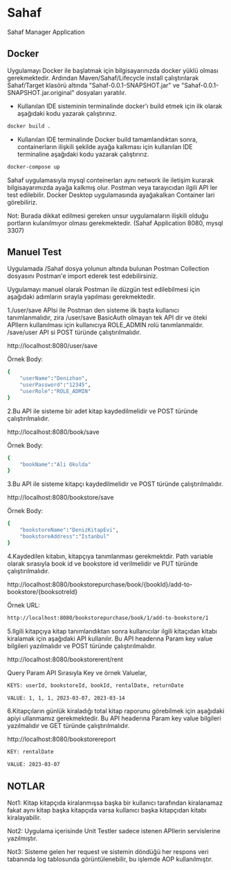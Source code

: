 # Sahaf
Sahaf Manager Application

## Docker
Uygulamayı Docker ile başlatmak için bilgisayarınızda docker yüklü olması gerekmektedir.
Ardından Maven/Sahaf/Lifecycle install çalıştırılarak Sahaf/Target klasörü altında "Sahaf-0.0.1-SNAPSHOT.jar" ve "Sahaf-0.0.1-SNAPSHOT.jar.original" dosyaları yaratılır.

* Kullanılan IDE sisteminin terminalinde docker'ı build etmek için ilk olarak aşağıdaki kodu yazarak çalıştırınız.
```sh  
docker build .
```

* Kullanılan IDE terminalinde Docker build tamamlandıktan sonra, containerların ilişkili şekilde ayağa kalkması için kullanılan IDE terminaline aşağıdaki kodu yazarak çalıştırırız.
```sh
docker-compose up
```

Sahaf uygulamasıyla mysql conteinerları aynı network ile iletişim kurarak bilgisayarımızda ayağa kalkmış olur. Postman veya tarayıcıdan ilgili API ler test edilebilir.
Docker Desktop uygulamasında ayağakalkan Container lari görebiliriz.

Not: Burada dikkat edilmesi gereken unsur uygulamaların ilişkili olduğu portların kulanılmıyor olması gerekmektedir. 
(Sahaf Application 8080, mysql 3307)

## Manuel Test

Uygulamada /Sahaf dosya yolunun altında bulunan Postman Collection dosyasını Postman'e import ederek test edebilirsiniz.

Uygulamayı manuel olarak Postman ile düzgün test edilebilmesi için aşağıdaki adımların sırayla yapılması gerekmektedir.

1./user/save APIsi ile Postman den sisteme ilk başta kullanıcı tanımlanmalıdır, zira /user/save BasicAuth olmayan tek API dir ve öteki APIlern kullanılması için kullanıcıya ROLE_ADMIN rolü tanımlanmaldır. /save/user API si POST türünde çalıştırılmalıdır. 

http://localhost:8080/user/save

Örnek Body:
```sh
{
    "userName":"Denizhan",
    "userPassword":"12345",
    "userRole":"ROLE_ADMIN"
}
```

2.Bu API ile sisteme bir adet kitap kaydedilmelidir ve POST türünde çalıştırılmalıdır. 

http://localhost:8080/book/save

Örnek Body:
```sh
{
    "bookName":"Ali Okulda"
}
```

3.Bu API ile sisteme kitapçı kaydedilmelidir ve POST türünde çalıştırılmalıdır. 

http://localhost:8080/bookstore/save

Örnek Body:
```sh
{
    "bookstoreName":"DenizKitapEvi",
    "bookstoreAddress":"Istanbul"
}
```
4.Kaydedilen kitabın, kitapçıya tanımlanması gerekmektdir. Path variable olarak sırasıyla book id ve bookstore id verilmelidir ve PUT türünde çalıştırılmalıdır. 

http://localhost:8080/bookstorepurchase/book/{bookId}/add-to-bookstore/{booksotreId}

Örnek URL:
```sh
http://localhost:8080/bookstorepurchase/book/1/add-to-bookstore/1
```

5.Ilgili kitapçıya kitap tanımlandıktan sonra kullanıcılar ilgili kitaçıdan kitabı kiralamak için aşağıdaki API kullanılır. Bu API headerına Param key value bilgileri yazılmalıdır ve POST türünde çalıştırılmalıdır. 

http://localhost:8080/bookstorerent/rent

Query Param API Sırasıyla Key ve örnek Valuelar,

```sh
KEYS: userId, bookstoreId, bookId, rentalDate, returnDate
```
```sh
VALUE: 1, 1, 1, 2023-03-07, 2023-03-14
```

6.Kitapçıların günlük kiraladığı total kitap raporunu görebilmek için aşağıdaki apiyi ullanmamız gerekmektedir. Bu API headerına Param key value bilgileri yazılmalıdır ve GET türünde çalıştırılmalıdır.

http://localhost:8080/bookstorereport

```sh
KEY: rentalDate
```
```sh
VALUE: 2023-03-07
```
## NOTLAR
Not1: Kitap kitapçıda kiralanmışsa başka bir kullanıcı tarafından kiralanamaz fakat aynı kitap başka kitapçıda varsa kullanıcı başka kitapçıdan kitabı kiralayabilir. 

Not2: Uygulama içerisinde Unit Testler sadece istenen APIlerin servislerine yazılmıştır.

Not3: Sisteme gelen her request ve sistemin döndüğü her respons veri tabanında log tablosunda görüntülenebilir, bu işlemde AOP kullanılmıştır.
